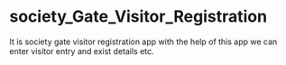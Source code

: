 # society_Gate_Visitor_Registration
It is society gate visitor registration app with the help of this app we can enter visitor entry and exist details etc.
